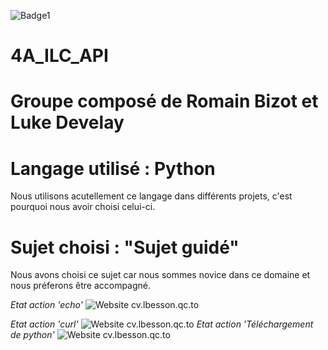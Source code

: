 ![Badge1](https://www.tibco.com/sites/tibco/files/media_entity/2021-04/Dev-ops-01.svg)
# 4A_ILC_API

# **Groupe composé de Romain Bizot et Luke Develay**

# Langage utilisé : Python

Nous utilisons acutellement ce langage dans différents projets, c'est pourquoi nous avoir choisi celui-ci. 

# **Sujet choisi : "Sujet guidé"**

Nous avons choisi ce sujet car nous sommes novice dans ce domaine et nous préferons être accompagné.


*Etat action 'echo'*
![Website cv.lbesson.qc.to](https://github.com/romainbcode/4A_ILC_API/actions/workflows/buildAPP.yml/badge.svg)

*Etat action 'curl'*
![Website cv.lbesson.qc.to](https://github.com/romainbcode/4A_ILC_API/actions/workflows/newpush.yml/badge.svg)
*Etat action 'Téléchargement de python'*
![Website cv.lbesson.qc.to](https://github.com/romainbcode/4A_ILC_API/actions/workflows/curl.yml/badge.svg)




